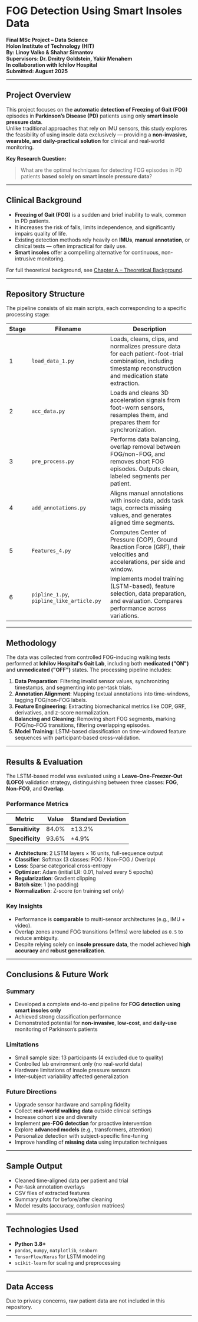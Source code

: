 # FOG Detection Using Smart Insoles Data

**Final MSc Project – Data Science**  
**Holon Institute of Technology (HIT)**  
**By: Linoy Valko & Shahar Simantov**  
**Supervisors: Dr. Dmitry Goldstein, Yakir Menahem**  
**In collaboration with Ichilov Hospital**  
**Submitted: August 2025**

---

## Project Overview

This project focuses on the **automatic detection of Freezing of Gait (FOG)** episodes in **Parkinson’s Disease (PD)** patients using only **smart insole pressure data**.  
Unlike traditional approaches that rely on IMU sensors, this study explores the feasibility of using insole data exclusively — providing a **non-invasive, wearable, and daily-practical solution** for clinical and real-world monitoring.

**Key Research Question:**  
> What are the optimal techniques for detecting FOG episodes in PD patients **based solely on smart insole pressure data**?

---

## Clinical Background

- **Freezing of Gait (FOG)** is a sudden and brief inability to walk, common in PD patients.
- It increases the risk of falls, limits independence, and significantly impairs quality of life.
- Existing detection methods rely heavily on **IMUs**, **manual annotation**, or clinical tests — often impractical for daily use.
- **Smart insoles** offer a compelling alternative for continuous, non-intrusive monitoring.

For full theoretical background, see [Chapter A – Theoretical Background](ספר%20פרויקט%20גמר-%20לינוי%20ולקו%20ושחר%20סימן%20טוב.pdf).

---

## Repository Structure

The pipeline consists of six main scripts, each corresponding to a specific processing stage:

| Stage | Filename | Description |
|-------|----------|-------------|
| 1 | `load_data_1.py` | Loads, cleans, clips, and normalizes pressure data for each patient-foot-trial combination, including timestamp reconstruction and medication state extraction. |
| 2 | `acc_data.py` | Loads and cleans 3D acceleration signals from foot-worn sensors, resamples them, and prepares them for synchronization. |
| 3 | `pre_process.py` | Performs data balancing, overlap removal between FOG/non-FOG, and removes short FOG episodes. Outputs clean, labeled segments per patient. |
| 4 | `add_annotations.py` | Aligns manual annotations with insole data, adds task tags, corrects missing values, and generates aligned time segments. |
| 5 | `Features_4.py` | Computes Center of Pressure (COP), Ground Reaction Force (GRF), their velocities and accelerations, per side and window. |
| 6 | `pipline_1.py`, `pipline_like_article.py` | Implements model training (LSTM-based), feature selection, data preparation, and evaluation. Compares performance across variations. |

---

## Methodology

The data was collected from controlled FOG-inducing walking tests performed at **Ichilov Hospital's Gait Lab**, including both **medicated ("ON")** and **unmedicated ("OFF")** states. The processing pipeline includes:

1. **Data Preparation**: Filtering invalid sensor values, synchronizing timestamps, and segmenting into per-task trials.  
2. **Annotation Alignment**: Mapping textual annotations into time-windows, tagging FOG/non-FOG labels.  
3. **Feature Engineering**: Extracting biomechanical metrics like COP, GRF, derivatives, and z-score normalization.  
4. **Balancing and Cleaning**: Removing short FOG segments, marking FOG/no-FOG transitions, filtering overlapping episodes.  
5. **Model Training**: LSTM-based classification on time-windowed feature sequences with participant-based cross-validation.

---

## Results & Evaluation

The LSTM-based model was evaluated using a **Leave-One-Freezer-Out (LOFO)** validation strategy, distinguishing between three classes: **FOG**, **Non-FOG**, and **Overlap**.

### Performance Metrics

| Metric         | Value   | Standard Deviation |
|----------------|---------|--------------------|
| **Sensitivity** | 84.0%   | ±13.2%              |
| **Specificity** | 93.6%   | ±4.9%               |

- **Architecture**: 2 LSTM layers × 16 units, full-sequence output
- **Classifier**: Softmax (3 classes: FOG / Non-FOG / Overlap)
- **Loss**: Sparse categorical cross-entropy
- **Optimizer**: Adam (initial LR: 0.01, halved every 5 epochs)
- **Regularization**: Gradient clipping
- **Batch size**: 1 (no padding)
- **Normalization**: Z-score (on training set only)

### Key Insights

- Performance is **comparable** to multi-sensor architectures (e.g., IMU + video).
- Overlap zones around FOG transitions (±11ms) were labeled as `0.5` to reduce ambiguity.
- Despite relying solely on **insole pressure data**, the model achieved **high accuracy** and **robust generalization**.

---

## Conclusions & Future Work

### Summary

- Developed a complete end-to-end pipeline for **FOG detection using smart insoles only**
- Achieved strong classification performance
- Demonstrated potential for **non-invasive**, **low-cost**, and **daily-use** monitoring of Parkinson’s patients

### Limitations

- Small sample size: 13 participants (4 excluded due to quality)
- Controlled lab environment only (no real-world data)
- Hardware limitations of insole pressure sensors
- Inter-subject variability affected generalization

### Future Directions

- Upgrade sensor hardware and sampling fidelity  
- Collect **real-world walking data** outside clinical settings  
- Increase cohort size and diversity  
- Implement **pre-FOG detection** for proactive intervention  
- Explore **advanced models** (e.g., transformers, attention)  
- Personalize detection with subject-specific fine-tuning  
- Improve handling of **missing data** using imputation techniques

---

## Sample Output

- Cleaned time-aligned data per patient and trial  
- Per-task annotation overlays  
- CSV files of extracted features  
- Summary plots for before/after cleaning  
- Model results (accuracy, confusion matrices)

---

## Technologies Used

- **Python 3.8+**
- `pandas`, `numpy`, `matplotlib`, `seaborn`
- `TensorFlow/Keras` for LSTM modeling
- `scikit-learn` for scaling and preprocessing

---

## Data Access

Due to privacy concerns, raw patient data are not included in this repository. 

---

